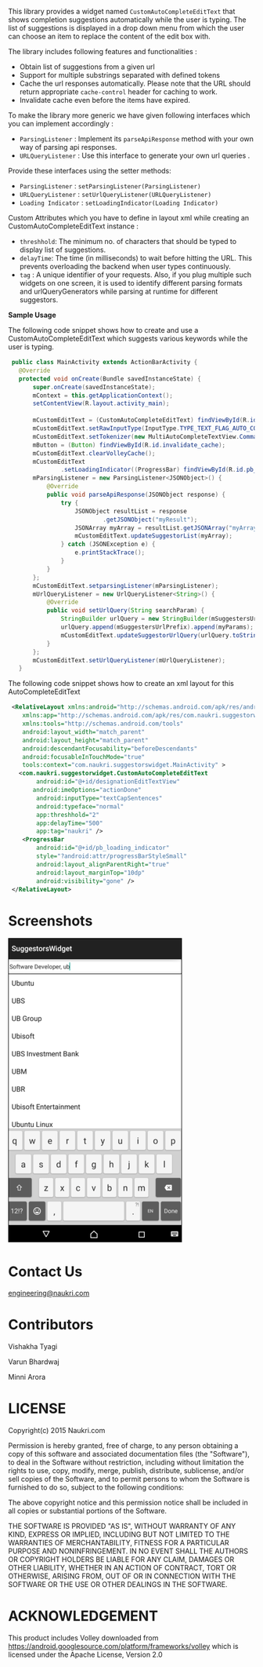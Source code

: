 This library provides a widget named `CustomAutoCompleteEditText`  that shows completion suggestions
   automatically while the user is typing. The list of suggestions is displayed in a drop down menu from which the user can choose an 
   item to replace the content of the edit box with.
 

 The library includes following features and functionalities :
 - Obtain list of suggestions from a given url
 - Support for multiple substrings separated with defined tokens
 - Cache the url responses automatically. Please note that the URL should return appropriate `cache-control` header for caching to work.
 - Invalidate cache even before the items have expired.
    
    
   
  To make the library more generic we have given following interfaces which you can implement accordingly : 
- `ParsingListener` : Implement its `parseApiResponse` method with your own way of parsing api responses.
-  `URLQueryListener` : Use this interface to generate your own url queries .

 
 Provide these interfaces using the setter methods:
  - `ParsingListener` : `setParsingListener(ParsingListener)`
  - `URLQueryListener` : `setUrlQueryListener(URLQueryListener)`
  - `Loading Indicator` : `setLoadingIndicator(Loading Indicator)`

 Custom Attributes which you have to define in layout xml while creating an CustomAutoCompleteEditText instance :
  - `threshhold`:  The minimum no. of characters that should be typed to display list of suggestions.
  - `delayTime`: The time (in milliseconds) to wait before hitting the URL. This prevents overloading the backend when user types continuously.
  - `tag` : A unique identifier of your requests. Also, if you plug multiple such widgets on one screen, it is used to identify 
           different parsing formats and urlQueryGenerators while parsing at runtime for different suggestors.  
          

**Sample Usage**

  The following code snippet shows how to create and use a CustomAutoCompleteEditText which suggests
  various keywords while the user is typing.
  
 ```java 
  public class MainActivity extends ActionBarActivity {
	@Override
	protected void onCreate(Bundle savedInstanceState) {
		super.onCreate(savedInstanceState);
		mContext = this.getApplicationContext();
		setContentView(R.layout.activity_main);
		
		mCustomEditText = (CustomAutoCompleteEditText) findViewById(R.id.designationEditTextView);
		mCustomEditText.setRawInputType(InputType.TYPE_TEXT_FLAG_AUTO_COMPLETE);
		mCustomEditText.setTokenizer(new MultiAutoCompleteTextView.CommaTokenizer());
		mButton = (Button) findViewById(R.id.invalidate_cache);
        mCustomEditText.clearVolleyCache();
        mCustomEditText
				.setLoadingIndicator((ProgressBar) findViewById(R.id.pb_loading_indicator));
		mParsingListener = new ParsingListener<JSONObject>() {
			@Override
			public void parseApiResponse(JSONObject response) {
				try {
					JSONObject resultList = response
							.getJSONObject("myResult");
					JSONArray myArray = resultList.getJSONArray("myArray");
					mCustomEditText.updateSuggestorList(myArray);
				} catch (JSONException e) {
					e.printStackTrace();
				}
			}
		};
		mCustomEditText.setparsingListener(mParsingListener);
		mUrlQueryListener = new UrlQueryListener<String>() {
			@Override
			public void setUrlQuery(String searchParam) {
				StringBuilder urlQuery = new StringBuilder(mSuggestersUrlPrefix);
				urlQuery.append(mSuggestersUrlPrefix).append(myParams);
				mCustomEditText.updateSuggestorUrlQuery(urlQuery.toString());
			}
		};
		mCustomEditText.setUrlQueryListener(mUrlQueryListener);
	}
```

 The following code snippet shows how to create an xml layout for this AutoCompleteEditText
```xml
 <RelativeLayout xmlns:android="http://schemas.android.com/apk/res/android"
    xmlns:app="http://schemas.android.com/apk/res/com.naukri.suggestorwidget"
    xmlns:tools="http://schemas.android.com/tools"
    android:layout_width="match_parent"
    android:layout_height="match_parent"
    android:descendantFocusability="beforeDescendants"
    android:focusableInTouchMode="true"
    tools:context="com.naukri.suggestorswidget.MainActivity" >
   <com.naukri.suggestorwidget.CustomAutoCompleteEditText
        android:id="@+id/designationEditTextView"
       android:imeOptions="actionDone"
        android:inputType="textCapSentences"
        android:typeface="normal"
        app:threshhold="2"
        app:delayTime="500"
        app:tag="naukri" />
    <ProgressBar
        android:id="@+id/pb_loading_indicator"
        style="?android:attr/progressBarStyleSmall"
        android:layout_alignParentRight="true"
        android:layout_marginTop="10dp"
        android:visibility="gone" />
 </RelativeLayout>
```
Screenshots
===========

![ScreenShot](assets/Screenshot_1.png)

Contact Us
===========
engineering@naukri.com

Contributors
=============
Vishakha Tyagi

Varun Bhardwaj

Minni Arora

LICENSE
========
Copyright(c) 2015 Naukri.com

Permission is hereby granted, free of charge, to any person obtaining a copy of this software and associated documentation files (the "Software"), to deal in the Software without restriction, including without limitation the rights to use, copy, modify, merge, publish, distribute, sublicense, and/or sell copies of the Software, and to permit persons to whom the Software is furnished to do so, subject to the following conditions:

The above copyright notice and this permission notice shall be included in all copies or substantial portions of the Software.

THE SOFTWARE IS PROVIDED "AS IS", WITHOUT WARRANTY OF ANY KIND, EXPRESS OR IMPLIED, INCLUDING BUT NOT LIMITED TO THE WARRANTIES OF MERCHANTABILITY, FITNESS FOR A PARTICULAR PURPOSE AND NONINFRINGEMENT. IN NO EVENT SHALL THE AUTHORS OR COPYRIGHT HOLDERS BE LIABLE FOR ANY CLAIM, DAMAGES OR OTHER LIABILITY, WHETHER IN AN ACTION OF CONTRACT, TORT OR OTHERWISE, ARISING FROM, OUT OF OR IN CONNECTION WITH THE SOFTWARE OR THE USE OR OTHER DEALINGS IN THE SOFTWARE.

ACKNOWLEDGEMENT
===============
This product includes Volley downloaded from https://android.googlesource.com/platform/frameworks/volley which is licensed under the Apache License, Version 2.0
